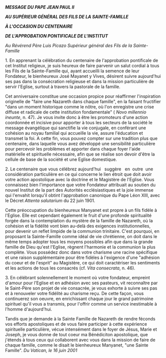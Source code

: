 ***MESSAGE DU PAPE JEAN PAUL II***

***AU SUPÉRIEUR GÉNÉRAL DES FILS DE LA SAINTE-FAMILLE***

***À L'OCCASION DU CENTENAIRE***

***DE L'APPROBATION PONTIFICALE DE L'INSTITUT***

*Au Révérend Père Luis Picazo Supérieur général des Fils de la Sainte-Famille*

1. En apprenant la célébration du centenaire de l'approbation pontificale de cet Institut religieux, je suis heureux de faire parvenir un salut cordial à tous les Fils de la Sainte-Famille qui, ayant accueilli la semence de leur Fondateur, le bienheureux José Mayanet y Vives, désirent suivre aujourd'hui ses pas dans la consécration religieuse et dans la mission particulière de servir l'Eglise, surtout à travers la pastorale de la famille.

Cet anniversaire constitue une occasion propice pour réaffirmer l'inspiration originelle de "faire une Nazareth dans chaque famille", en la faisant fructifier "dans un moment historique comme le nôtre, où l'on enregistre une crise diffuse et radicale de cette institution fondamentale" (
*Novo millennio ineunte*, n. 47). Je vous invite donc à être les promoteurs d'une action coordonnée et incisive pour apporter à tous les secteurs de la société le message évangélique qui sanctifie la vie conjugale, en conférant une cohésion au noyau familial qui accueille la vie, assure l'éducation et transmet la foi. A cette fin, vous pouvez compter sur une tradition plus que centenaire, dans laquelle vous avez développé une sensibilité particulière pour percevoir les problèmes et apporter dans chaque foyer l'aide matérielle et spirituelle nécessaire, afin que se réalise son devoir d'être la cellule de base de la société et une Eglise domestique.

2. Le centenaire que vous célébrez aujourd'hui   suggère   en  outre  une considération particulière en ce qui concerne le lien étroit que doit avoir votre action apostolique avec la doctrine et le Magistère de l'Eglise. Vous connaissez bien l'importance que votre Fondateur attribuait au soutien du nouvel Institut de la part des Autorités ecclésiastiques et la joie immense qui l'envahit lorsqu'il obtint l'approbation canonique du Pape Léon XIII, avec le Décret *Attenta salutarium* du 22 juin 1901.

Cette préoccupation du bienheureux Manyanet est propre à un fils fidèle à l'Eglise. Elle est cependant également le fruit d'une profonde spiritualité forgée dans la contemplation du mystère de la famille de Nazareth, où la cohésion et la fidélité vont bien au-delà des exigences institutionnelles, pour devenir un reflet limpide de la communion trinitaire. C'est pourquoi, en proposant la Sainte-Famille comme idéal de vie chrétienne, on doit dans le même temps adopter tous les moyens possibles afin que dans la grande famille de Dieu qu'est l'Eglise, règnent l'harmonie et la communion la plus complète. Vous possédez donc dans votre charisme une racine spécifique et une raison supplémentaire pour être fidèles à l'exigence d'une "adhésion du coeur et de l'esprit" au Magistère, ce qui doit caractériser les sentiments et les actions de tous les consacrés (cf. *Vita consecrata*, n. 46).

3. En célébrant solennellement le moment où votre fondateur, empreint d'amour pour l'Eglise et en adhésion avec ses pasteurs, vit reconnaître par le Saint-Père son projet de vie consacrée, je vous exhorte à suivre ses pas et à renouveler votre fidélité au charisme reçu. De cette façon, vous continuerez son oeuvre, en enrichissant chaque jour le grand patrimoine spirituel qu'il vous a transmis, pour l'offrir comme un service inestimable à l'homme d'aujourd'hui.

Tandis que je demande à la Sainte Famille de Nazareth de rendre féconds vos efforts apostoliques et de vous faire participer à cette expérience spirituelle particulière, vécue intensément dans le foyer de Jésus, Marie et Joseph, je vous donne de tout coeur ma Bénédiciton apostolique, que j'étends à tous ceux qui collaborent avec vous dans la mission de faire de chaque famille, comme le disait le bienheureux Manyanet, "une Sainte Famille". *Du Vatican, le 16 juin 2001*